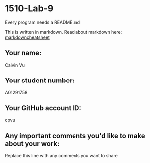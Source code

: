# 1510-Lab-9

Every program needs a README.md

This is written in markdown. Read about markdown here: [markdowncheatsheet](https://www.markdownguide.org/cheat-sheet/)

## Your name:
Calvin Vu

## Your student number:
A01291758

## Your GitHub account ID:
cpvu

## Any important comments you'd like to make about your work:
Replace this line with any comments you want to share
